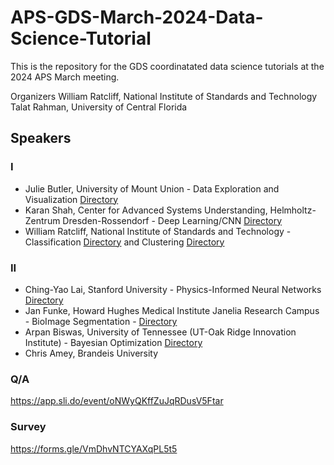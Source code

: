 # APS-GDS-March-2024-Data-Science-Tutorial

This is the repository for the GDS coordinatated data science tutorials at the 2024 APS March meeting.

Organizers
William Ratcliff, National Institute of Standards and Technology
Talat Rahman, University of Central Florida


## Speakers
### I
- Julie Butler, University of Mount Union - Data Exploration and Visualization [Directory](https://github.com/williamratcliff/APS-GDS-March-2024-Data-Science-Tutorial/tree/main/DataExplorationAndVisualization)
- Karan Shah, Center for Advanced Systems Understanding, Helmholtz-Zentrum Dresden-Rossendorf - Deep Learning/CNN [Directory](https://github.com/williamratcliff/APS-GDS-March-2024-Data-Science-Tutorial/tree/main/CNN)
- William Ratcliff, National Institute of Standards and Technology - Classification [Directory](https://github.com/williamratcliff/APS-GDS-March-2024-Data-Science-Tutorial/tree/main/Classification) and Clustering [Directory](https://github.com/williamratcliff/APS-GDS-March-2024-Data-Science-Tutorial/tree/main/Classification)
### II
- Ching-Yao Lai, Stanford University - Physics-Informed Neural Networks [Directory](https://github.com/williamratcliff/APS-GDS-March-2024-Data-Science-Tutorial/tree/main/PINN)
- Jan Funke, Howard Hughes Medical Institute Janelia Research Campus - BioImage Segmentation - [Directory](https://github.com/williamratcliff/APS-GDS-March-2024-Data-Science-Tutorial/tree/main/Segmentation)
- Arpan Biswas, University of Tennessee (UT-Oak Ridge Innovation Institute) - Bayesian Optimization [Directory](https://github.com/williamratcliff/APS-GDS-March-2024-Data-Science-Tutorial/tree/main/BO)
- Chris Amey, Brandeis University

### Q/A
https://app.sli.do/event/oNWyQKffZuJqRDusV5Ftar

### Survey
https://forms.gle/VmDhvNTCYAXqPL5t5


